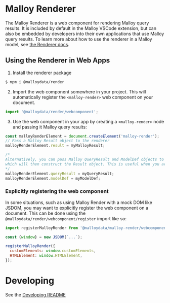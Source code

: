 # Malloy Renderer

The Malloy Renderer is a web component for rendering Malloy query results. It is included by default in the Malloy VSCode extension, but can also be embedded by developers into their own applications that use Malloy query results. To learn more about how to use the renderer in a Malloy model, see [the Renderer docs](https://docs.malloydata.dev/documentation/visualizations/overview).

## Using the Renderer in Web Apps

1. Install the renderer package

```bash
$ npm i @malloydata/render
```

2. Import the web component somewhere in your project. This will automatically register the `<malloy-render>` web component on your document.

```javascript
import '@malloydata/render/webcomponent';
```

3. Use the web component in your app by creating a `<malloy-render>` node and passing it Malloy query results:

```javascript
const malloyRenderElement = document.createElement('malloy-render');
// Pass a Malloy Result object to the renderer
malloyRenderElement.result = myMalloyResult;

/*
Alternatively, you can pass Malloy QueryResult and ModelDef objects to the renderer,
which will then construct the Result object. This is useful when you are receiving serialiazed Malloy results via an API.
*/
malloyRenderElement.queryResult = myQueryResult;
malloyRenderElement.modelDef = myModelDef;
```

### Explicitly registering the web component

In some situations, such as using Malloy Render with a mock DOM like JSDOM, you may want to explicitly register the web component on a document. This can be done using the `@malloydata/render/webcomponent/register` import like so:

```javascript
import registerMalloyRender from '@malloydata/malloy-render/webcomponent/register';

const {window} = new JSDOM(`...`);

registerMalloyRender({
  customElements: window.customElements,
  HTMLElement: window.HTMLElement,
});
```

# Developing

See the [Developing README](./DEVELOPING.md)
